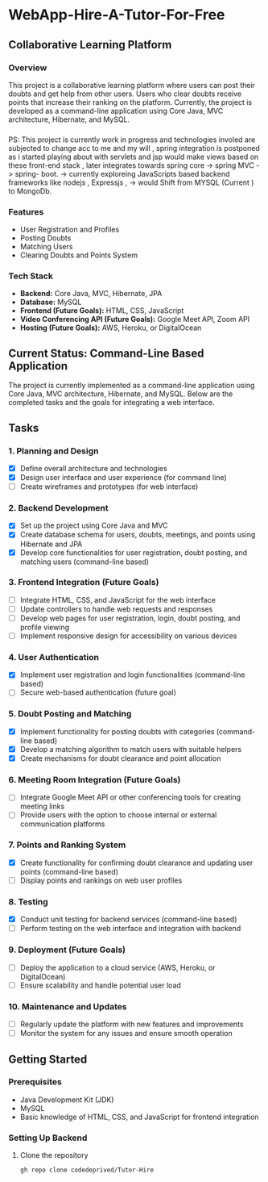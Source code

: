 # WebApp-Hire-A-Tutor-For-Free
## Collaborative Learning Platform

### Overview
This project is a collaborative learning platform where users can post their doubts and get help from other users. Users who clear doubts receive points that increase their ranking on the platform. Currently, the project is developed as a command-line application using Core Java, MVC architecture, Hibernate, and MySQL.

### 
PS: This project is currently work in progress and technologies involed are subjected to change acc to me and my will , spring integration is postponed as i started playing about with servlets and jsp would make views based on these front-end stack , later integrates towards spring core -> spring MVC -> spring- boot.
-> currently exploreing JavaScripts based backend frameworks like nodejs , Expressjs , 
-> would Shift from MYSQL (Current ) to MongoDb.


### Features
- User Registration and Profiles
- Posting Doubts
- Matching Users
- Clearing Doubts and Points System

### Tech Stack
- **Backend:** Core Java, MVC, Hibernate, JPA
- **Database:** MySQL
- **Frontend (Future Goals):** HTML, CSS, JavaScript
- **Video Conferencing API (Future Goals):** Google Meet API, Zoom API
- **Hosting (Future Goals):** AWS, Heroku, or DigitalOcean

## Current Status: Command-Line Based Application
The project is currently implemented as a command-line application using Core Java, MVC architecture, Hibernate, and MySQL. Below are the completed tasks and the goals for integrating a web interface.

## Tasks

### 1. Planning and Design
- [x] Define overall architecture and technologies
- [x] Design user interface and user experience (for command line)
- [ ] Create wireframes and prototypes (for web interface)

### 2. Backend Development
- [x] Set up the project using Core Java and MVC
- [x] Create database schema for users, doubts, meetings, and points using Hibernate and JPA
- [x] Develop core functionalities for user registration, doubt posting, and matching users (command-line based)

### 3. Frontend Integration (Future Goals)
- [ ] Integrate HTML, CSS, and JavaScript for the web interface
- [ ] Update controllers to handle web requests and responses
- [ ] Develop web pages for user registration, login, doubt posting, and profile viewing
- [ ] Implement responsive design for accessibility on various devices

### 4. User Authentication
- [x] Implement user registration and login functionalities (command-line based)
- [ ] Secure web-based authentication (future goal)

### 5. Doubt Posting and Matching
- [x] Implement functionality for posting doubts with categories (command-line based)
- [x] Develop a matching algorithm to match users with suitable helpers
- [x] Create mechanisms for doubt clearance and point allocation

### 6. Meeting Room Integration (Future Goals)
- [ ] Integrate Google Meet API or other conferencing tools for creating meeting links
- [ ] Provide users with the option to choose internal or external communication platforms

### 7. Points and Ranking System
- [x] Create functionality for confirming doubt clearance and updating user points (command-line based)
- [ ] Display points and rankings on web user profiles

### 8. Testing
- [x] Conduct unit testing for backend services (command-line based)
- [ ] Perform testing on the web interface and integration with backend

### 9. Deployment (Future Goals)
- [ ] Deploy the application to a cloud service (AWS, Heroku, or DigitalOcean)
- [ ] Ensure scalability and handle potential user load

### 10. Maintenance and Updates
- [ ] Regularly update the platform with new features and improvements
- [ ] Monitor the system for any issues and ensure smooth operation

## Getting Started

### Prerequisites
- Java Development Kit (JDK)
- MySQL
- Basic knowledge of HTML, CSS, and JavaScript for frontend integration

### Setting Up Backend
1. Clone the repository
   ```bash
   gh repo clone codedeprived/Tutor-Hire
